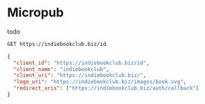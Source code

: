 # Micropub

<Anchor href="https://github.com/getindiekit/indiekit/" text="Indiekit" />

todo

```txt
GET https://indiebookclub.biz/id
```

```json
{
  "client_id": "https://indiebookclub.biz/id",
  "client_name": "indiebookclub",
  "client_uri": "https://indiebookclub.biz/",
  "logo_uri": "https://indiebookclub.biz/images/book.svg",
  "redirect_uris": ["https://indiebookclub.biz/auth/callback"]
}
```

<!--
Examples of websites that support Micropub:

- https://indiebookclub.biz/documentation

indiebookclub is an app for keeping track of the books you are reading or want to read. It is primarily intended to help you own your data by posting directly to your own site with Micropub. If your site does not support Micropub yet, you can still post to your indiebookclub profile.
-->
